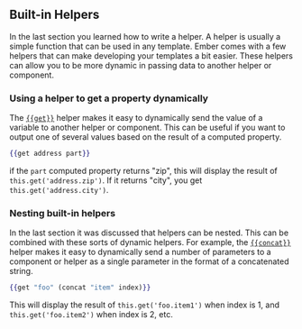 ## Built-in Helpers

In the last section you learned how to write a helper. A helper is usually a simple function that can be used in any template. Ember comes with a few helpers that can make developing your templates a bit easier. These helpers can allow you to be more dynamic in passing data to another helper or component.

### Using a helper to get a property dynamically

The [`{{get}}`](http://emberjs.com/api/classes/Ember.Templates.helpers.html#method_concat) helper makes it easy to dynamically send the value of a variable to another helper or component. This can be useful if you want to output one of several values based on the result of a computed property.

```handlebars
{{get address part}}
```

if the `part` computed property returns "zip", this will display the result of `this.get('address.zip')`. If it returns "city", you get `this.get('address.city')`.

### Nesting built-in helpers

In the last section it was discussed that helpers can be nested. This can be combined with these sorts of dynamic helpers. For example, the [`{{concat}}`](http://emberjs.com/api/classes/Ember.Templates.helpers.html#method_concat) helper makes it easy to dynamically send a number of parameters to a component or helper as a single parameter in the format of a concatenated string.

```handlebars
{{get "foo" (concat "item" index)}}
```

This will display the result of `this.get('foo.item1')` when index is 1, and `this.get('foo.item2')` when index is 2, etc.